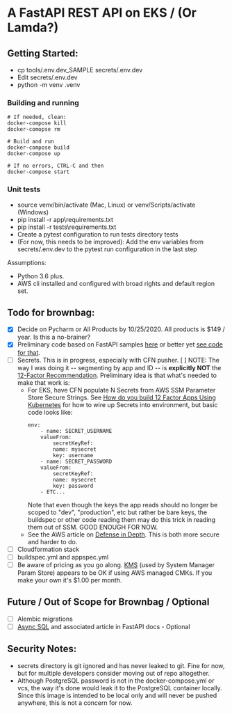 # A FastAPI REST API on EKS / (Or Lamda?)

## Getting Started:

* cp tools/.env.dev_SAMPLE secrets/.env.dev
* Edit secrets/.env.dev
* python -m venv .venv

### Building and running
```
# If needed, clean:
docker-compose kill
docker-comopse rm

# Build and run 
docker-compose build
docker-compose up

# If no errors, CTRL-C and then
docker-compose start
```

### Unit tests
* source venv/bin/activate (Mac, Linux) or venv/Scripts/activate (Windows)
* pip install -r app\requirements.txt
* pip install -r tests\requirements.txt
* Create a pytest configuration to run tests directory tests
* (For now, this needs to be improved):  Add the env variables from secrets/.env.dev to the pytest run configuration in the last step 

Assumptions:  
* Python 3.6 plus.
* AWS cli installed and configured with broad rights and default region set.

## Todo for brownbag:

- [x] Decide on Pycharm or All Products by 10/25/2020.  All products is $149 / year.  Is this a no-brainer?
- [x] Preliminary code based on FastAPI samples [here](https://fastapi.tiangolo.com/tutorial/sql-databases/) or better yet [see code for that](https://github.com/tiangolo/fastapi/tree/master/docs_src/sql_databases).
- [ ] Secrets. This is in progress, especially with CFN pusher.  [ ] NOTE: The way I was doing it -- segmenting by app and ID -- is **explicitly NOT** the [12-Factor Recommendation](https://12factor.net/config).  Preliminary idea is that what's needed to make that work is:
    * For EKS, have CFN populate N Secrets from AWS SSM Parameter Store Secure Strings.  See [How do you build 12 Factor Apps Using Kubernetes](https://www.mirantis.com/blog/how-do-you-build-12-factor-apps-using-kubernetes/) for how to wire up Secrets into environment, but basic code looks like:
        ```
        env:
            - name: SECRET_USERNAME
            valueFrom:
                secretKeyRef:
                name: mysecret
                key: username
            - name: SECRET_PASSWORD
            valueFrom:
                secretKeyRef:
                name: mysecret
                key: password
            - ETC...
        ```
        Note that even though the keys the app reads should no longer be scoped to "dev", "production", etc but rather be bare keys, the buildspec or other code reading them may do this trick in reading them out of SSM.  GOOD ENOUGH FOR NOW.
    * See the AWS article on [Defense in Depth](https://aws.amazon.com/blogs/containers/using-eks-encryption-provider-support-for-defense-in-depth/). This is both more secure and harder to do.
- [ ] Cloudformation stack 
- [ ] buildspec.yml and appspec.yml
- [ ] Be aware of pricing as you go along. [KMS](https://aws.amazon.com/kms/pricing/) (used by System Manager Param Store) appears to be OK if using AWS managed CMKs.  If you make your own it's $1.00 per month.

## Future / Out of Scope for Brownbag / Optional
- [ ] Alembic migrations
- [ ] [Async SQL](https://github.com/tiangolo/fastapi/tree/master/docs_src/async_sql_databases) and associated article in FastAPI docs - Optional

## Security Notes:

* secrets directory is git ignored and has never leaked to git.  Fine for now, but for multiple developers consider moving out of repo altogether.
* Although PostgreSQL password is not in the docker-compose.yml or vcs, the way it's done would leak it to the PostgreSQL container locally.  Since this image is intended to be local only and will never be pushed anywhere, this is not a concern for now.  